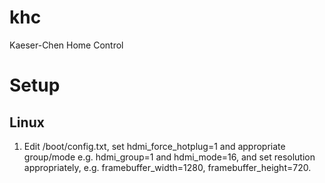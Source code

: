 # khc
Kaeser-Chen Home Control


# Setup
## Linux
1. Edit /boot/config.txt, set hdmi_force_hotplug=1 and appropriate group/mode e.g. hdmi_group=1 and hdmi_mode=16, and set resolution appropriately, e.g. framebuffer_width=1280, framebuffer_height=720.